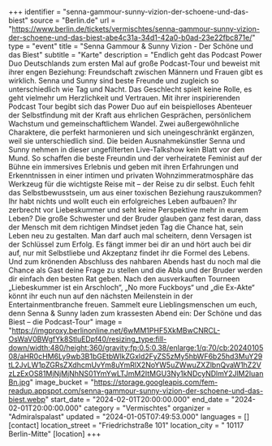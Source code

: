 +++
identifier = "senna-gammour-sunny-vizion-der-schoene-und-das-biest"
source = "Berlin.de"
url = "https://www.berlin.de/tickets/vermischtes/senna-gammour-sunny-vizion-der-schoene-und-das-biest-abe4c31a-34d1-42a0-b0ad-23e22fbc871e/"
type = "event"
title = "Senna Gammour & Sunny Vizion - Der Schöne und das Biest"
subtitle = "Karte"
description = "Endlich geht das Podcast Power Duo Deutschlands zum ersten Mal auf große Podcast-Tour und beweist mit ihrer engen Beziehung: Freundschaft zwischen Männern und Frauen gibt es wirklich.
Senna und Sunny sind beste Freunde und zugleich so unterschiedlich wie Tag und Nacht. Das Geschlecht spielt keine Rolle, es geht vielmehr um Herzlichkeit und Vertrauen. Mit ihrer inspirierenden Podcast Tour begibt sich das Power Duo auf ein beispielloses Abenteuer der Selbstfindung mit der Kraft aus ehrlichen Gesprächen, persönlichem Wachstum und gemeinschaftlichem Wandel. Zwei außergewöhnliche Charaktere, die perfekt harmonieren und sich uneingeschränkt ergänzen, weil sie unterschiedlich sind.
Die beiden Ausnahmekünstler Senna und Sunny nehmen in dieser ungefilterten Live-Talkshow kein Blatt vor den Mund. So schaffen die beste Freundin und der verheiratete Feminist auf der Bühne ein immersives Erlebnis und geben mit ihren Erfahrungen und Erkenntnissen in einer intimen und privaten Wohnzimmeratmosphäre das Werkzeug für die wichtigste Reise mit – der Reise zu dir selbst.
Euch fehlt das Selbstbewusstsein, um aus einer toxischen Beziehung rauszukommen? Ihr habt nichts und wollt euch ein erfolgreiches Leben aufbauen? Ihr zerbrecht vor Liebeskummer und seht keine Perspektive mehr in eurem Leben? Die große Schwester und der Bruder glauben ganz fest daran, dass der Mensch mit dem richtigen Mindset jeden Tag die Chance hat, sein Leben neu zu gestalten. Man darf auch mal scheitern, denn Versagen ist der Schlüssel zum Erfolg. Es fängt immer bei dir an und hört auch bei dir auf, nur mit Selbstliebe und Akzeptanz findet ihr die Formel des Lebens.
Und zum krönenden Abschluss des nahbaren Abends hast du noch mal die Chance als Gast deine Frage zu stellen und die Abla und der Bruder werden dir einfach den besten Rat geben.
Nach den ausverkauften Tourneen „Liebeskummer ist ein Arschloch“, „No more Fuckboys“ und „die Ex-Akte“ könnt ihr euch nun auf den nächsten Meilenstein in der Entertainmentbranche freuen. Sammelt eure Lieblingsmenschen um euch, denn Senna & Sunny laden zum krassesten Abend ein: Der Schöne und das Biest – die Podcast-Tour"
image = "https://imgproxy.berlinonline.net/6wMM1PHF5XkMBwCNRCL-OsWaV0BWgfYk8StluEDpf40/resizing_type:fill-down/width:480/height:360/gravity:fp:0.5:0.38/enlarge:1/q:70/cb:2024010508/aHR0cHM6Ly9wb3B1bGEtbWlkZGxld2FyZS5zMy5hbWF6b25hd3MuY29tL2JvLW1pZGRsZXdhcmUvYm8uYmRlX2NoYW5uZWwuZXZlbnQvaW1hZ2VzLzExOS81MjNjMjNhNS01YmYwLTJmM2ItMGU3Ny1kNDcyNDlmY2JlM2IuanBn.jpg"
image_bucket = "https://storage.googleapis.com/fem-readup.appspot.com/senna-gammour-sunny-vizion-der-schoene-und-das-biest.webp"
start_date = "2024-02-01T20:00:00.000"
end_date = "2024-02-01T20:00:00.000"
category = "Vermischtes"
organizer = "Admiralspalast"
updated = "2024-01-05T07:49:53.000"
languages = []
[contact]
location_street = "Friedrichstraße 101"
location_city = " 10117 Berlin-Mitte"
[location]
+++
